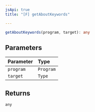 ```yaml
---
jsApi: true
title: "[F] getAboutKeywords"

---
```

```ts
getAboutKeywords(program, target): any
```

## Parameters

| Parameter | Type |
| :------ | :------ |
| `program` | `Program` |
| `target` | `Type` |

## Returns

`any`
